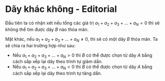 # Dãy khác không - Editorial

Đầu tiên ta có nhận xét nếu tổng các giá trị $a_1 + a_2 + a_3 + \dots + a_N = 0$ thì sẽ không thể tìm được dãy $B$ nào thỏa mãn.

Mặt khác, nếu $a_1 + a_2 + a_3 + \dots + a_N \neq 0$, thì sẽ có một dãy $B$ thỏa mãn. Ta sẽ chia ra hai trường hợp như sau:
- Nếu $a_1 + a_2 + a_3 + \dots + a_N > 0$ thì $B$ có thể được chọn từ dãy $A$ bằng cách sắp xếp lại dãy theo trình tự giảm dần.
- Nếu $a_1 + a_2 + a_3 + \dots + a_N < 0$ thì $B$ có thể được chọn từ dãy $A$ bằng cách sắp xếp lại dãy theo trình tự tăng dần.